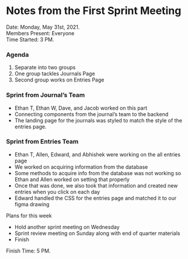 # Notes from the First Sprint Meeting
Date: Monday, May 31st, 2021.      
Members Present: Everyone    
Time Started: 3 PM.   

### Agenda
1. Separate into two groups
2. One group tackles Journals Page
3. Second group works on Entries Page

### Sprint from Journal’s Team
- Ethan T, Ethan W, Dave, and Jacob worked on this part
- Connecting components from the journal’s team to the backend
- The landing page for the journals was styled to match the style of the entries page.

### Sprint from Entries Team
- Ethan T, Allen, Edward, and Abhishek were working on the all entries page
- We worked on acquiring information from the database
- Some methods to acquire info from the database was not working so Ethan and Allen worked on setting that properly
- Once that was done, we also took that information and created new entries when you click on each day
- Edward handled the CSS for the entries page and matched it to our figma drawing

Plans for this week
 - Hold another sprint meeting on Wednesday
 - Sprint review meeting on Sunday along with end of quarter materials
 - Finish 
 
Finish Time: 5 PM. 
